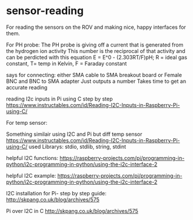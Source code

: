 # sensor-reading
For reading the sensors on the ROV and making nice, happy interfaces for them.

For PH probe:
The PH probe is giving off a current that is generated from the hydrogen ion activity
This number is the reciprocal of that activity and can be perdicted with this equation
E = E^0 - (2.303RT/F)pH; R = ideal gas constant, T= temp in Kelvin, F = Faraday constant

says for connecting: either SMA cable to SMA breakout board or Female BNC and BNC to SMA adapter
Just outputs a number
Takes time to get an accurate reading 

reading I2c inputs in Pi using C step by step
https://www.instructables.com/id/Reading-I2C-Inputs-in-Raspberry-Pi-using-C/


For temp sensor:


Something similair using I2C and Pi but diff temp sensor
https://www.instructables.com/id/Reading-I2C-Inputs-in-Raspberry-Pi-using-C/
used Librarys: stdio, stdlib, string, stdint

helpful I2C functions:
https://raspberry-projects.com/pi/programming-in-python/i2c-programming-in-python/using-the-i2c-interface-2

helpful I2C example:
https://raspberry-projects.com/pi/programming-in-python/i2c-programming-in-python/using-the-i2c-interface-2

I2C installation for Pi- step by step guide:
http://skpang.co.uk/blog/archives/575

Pi over I2C in C
http://skpang.co.uk/blog/archives/575
